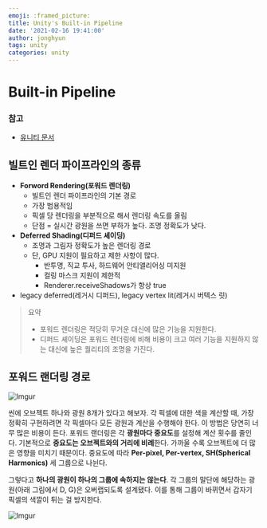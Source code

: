 ```yaml
---
emoji: :framed_picture:
title: Unity's Built-in Pipeline
date: '2021-02-16 19:41:00'
author: jonghyun
tags: unity
categories: unity
---
```




# Built-in Pipeline

### 참고

-   [유니티 문서](https://docs.unity3d.com/kr/current/Manual/RenderTech-ForwardRendering.html)

## 빌트인 렌더 파이프라인의 종류

-   **Forword Rendering(포워드 렌더링)**
    -   빌트인 렌더 파이프라인의 기본 경로
    -   가장 범용적임
    -   픽셀 당 렌더링을 부분적으로 해서 렌더링 속도를 올림
    -   단점 = 실시간 광원을 쓰면 부하가 높다. 조명 정확도가 낮다.
-   **Deferred Shading(디퍼드 셰이딩)**
    -   조명과 그림자 정확도가 높은 렌더링 경로
    -   단, GPU 지원이 필요하고 제한 사항이 많다.
        -   반투명, 직교 투사, 하드웨어 안티앨리어싱 미지원
        -   컬링 마스크 지원이 제한적
        -   Renderer.receiveShadows가 항상 true
-   legacy deferred(레거시 디퍼드), legacy vertex lit(레거시 버텍스 릿)

> 요약
>
> -   포워드 렌더링은 적당히 무거운 대신에 많은 기능을 지원한다.
> -   디퍼드 셰이딩은 포워드 렌더링에 비해 비용이 크고 여러 기능을 지원하지 않는 대신에 높은 퀄리티의 조명을 가진다.

## 포워드 랜더링 경로

![Imgur](https://i.imgur.com/fUWpIFcm.png)

씬에 오브젝트 하나와 광원 8개가 있다고 해보자. 각 픽셀에 대한 색을 계산할 때, 가장 정확히 구현하려면 각 픽셀마다 모든 광원과 계산을 수행해야 한다. 이 방법은 당연히 너무 많은 비용이 든다. 포워드 랜더링은 각 **광원마다 중요도**를 설정해 계산 횟수를 줄인다. 기본적으로 **중요도는 오브젝트와의 거리에 비례**한다. 가까울 수록 오브젝트에 더 많은 영향을 미치기 때문이다. 중요도에 따라 **Per-pixel, Per-vertex, SH(Spherical Harmonics)** 세 그룹으로 나뉜다.

그렇다고 **하나의 광원이 하나의 그룹에 속하지는 않는다**. 각 그룹의 말단에 해당하는 광원(아래 그림에서 D, G)은 오버랩되도록 설계됐다. 이를 통해 그룹이 바뀌면서 갑자기 픽셀의 색깔이 튀는 걸 방지한다.

![Imgur](https://i.imgur.com/UpWbzBNm.png)